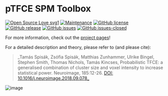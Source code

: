 # pTFCE SPM Toolbox

[![Open Source Love svg1](https://badges.frapsoft.com/os/v1/open-source.svg?v=103)](https://github.com/spisakt/pTFCE_spm)
[![Maintenance](https://img.shields.io/badge/Maintained%3F-yes-green.svg)](https://github.com/spisakt/pTFCE_spm/graphs/commit-activity)
[![GitHub license](https://img.shields.io/github/license/spisakt/pTFCE_spm.svg)](https://github.com/spisakt/pTFCE_spm/blob/master/LICENSE)
[![GitHub release](https://img.shields.io/github/release/spisakt/pTFCE_spm.svg)](https://github.com/spisakt/pTFCE_spm/releases/)
[![GitHub issues](https://img.shields.io/github/issues/spisakt/pTFCE_spm.svg)](https://GitHub.com/spisakt/pTFCE_spm/issues/)
[![GitHub issues-closed](https://img.shields.io/github/issues-closed/spisakt/pTFCE_spm.svg)](https://GitHub.com/spisakt/pTFCE_spm/issues?q=is%3Aissue+is%3Aclosed)

For more information, check out the [project pages](https://spisakt.github.io/pTFCE)!

For a detailed description and theory, please refer to (and please cite):


> _Tamás Spisák, Zsófia Spisák, Matthias Zunhammer, Ulrike Bingel, Stephen Smith, Thomas Nichols, Tamás Kincses, Probabilistic TFCE: a generalised combination of cluster size and voxel intensity to increase statistical power. Neuroimage, 185:12-26. [DOI: 10.1016/j.neuroimage.2018.09.078_](https://doi.org/10.1016/j.neuroimage.2018.09.078)

![image](https://github.com/spisakt/pTFCE/blob/master/img/graphical_abstract.png)
